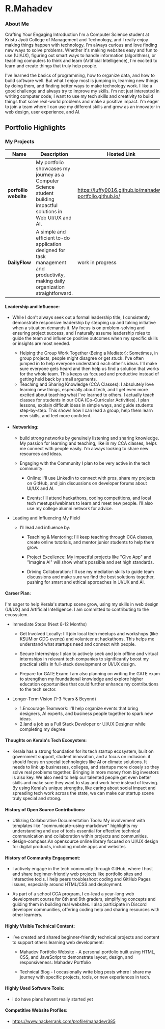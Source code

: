 # R.Mahadev

### About Me

Crafting Your Engaging Introduction
I'm a Computer Science student at Kristu Jyoti College of Management and Technology, and I really enjoy making things happen with technology. I'm always curious and love finding new ways to solve problems. Whether it's making websites easy and fun to use (UI/UX), figuring out smart ways to handle information (algorithms), or teaching computers to think and learn (Artificial Intelligence), I'm excited to learn and create things that truly help people.

I've learned the basics of programming, how to organize data, and how to build software well. But what I enjoy most is jumping in, learning new things by doing them, and finding better ways to make technology work. I like a good challenge and always try to improve my skills. I'm not just interested in writing computer code; I want to use my tech skills and creativity to build things that solve real-world problems and make a positive impact.
I'm eager to join a team where I can use my different skills and grow as an innovator in web design, user experience, and AI.




## Portfolio Highlights

### My Projects

| Name                | Description                                                               | Hosted Link                              | Repo Link                                                      |
|---------------------|---------------------------------------------------------------------------|------------------------------------------|----------------------------------------------------------------|
| **porfoilio website**| My portfolio showcases my journey as a Computer Science student building impactful solutions in Web UI/UX and AI.   | https://luffy0016.github.io/mahadev-portfolio.github.io/  |  https://github.com/Luffy0016/mahadev-portfolio.github.io |
| **DailyFlow**  | A simple and efficient to-do application designed for task management and productivity, making daily organization straightforward.                                             | work in progress  | work in progress           |             |

#### Leadership and Influence:
- While I don't always seek out a formal leadership title, I consistently demonstrate responsive leadership by stepping up and taking initiative when a situation demands it. My focus is on problem-solving and ensuring project success, and I naturally assume leadership roles to guide the team and influence positive outcomes when my specific skills or insights are most needed.
  -  Helping the Group Work Together (Being a Mediator): Sometimes, in group projects, people might disagree or get stuck. I've often jumped in to help everyone understand each other's ideas. I'll make sure everyone gets heard and then help us find a solution that works for the whole team. This keeps us focused and productive instead of getting held back by small arguments.
  - Teaching and Sharing Knowledge (CCA Classes): I absolutely love learning new things, especially about tech, and I get even more excited about teaching what I've learned to others. I actually teach classes for students in our CCA (Co-Curricular Activities). I plan lessons, explain difficult ideas in simple ways, and guide students step-by-step. This shows how I can lead a group, help them learn new skills, and feel more confident.
      
- #### Networking:

    -  build strong networks by genuinely listening and sharing knowledge. My passion for learning and teaching, like in my CCA classes, helps me connect with people easily. I'm always looking to share new resources and ideas.

  - Engaging with the Community
   I plan to be very active in the tech community:

    - Online: I'll use LinkedIn to connect with pros, share my projects on GitHub, and join discussions on developer forums about UI/UX and AI.

    - Events: I'll attend hackathons, coding competitions, and local tech meetups/webinars to learn and meet new people. I'll also use my college alumni network for advice.

- Leading and Influencing My Field
   - I'll lead and influence by:

      - Teaching & Mentoring: I'll keep teaching through CCA classes, create online tutorials, and mentor junior students to help them grow.

      - Project Excellence: My impactful projects like "Give App" and "Imagine AI" will show what's possible and set high standards.

      - Driving Collaboration: I'll use my mediation skills to guide team discussions and make sure we find the best solutions together, pushing for smart and ethical approaches in UI/UX and AI.
  


#### Career Plan:
I'm eager to help Kerala's startup scene grow, using my skills in web design (UI/UX) and Artificial Intelligence. I am committed to contributing to the ecosystem.

- Immediate Steps (Next 6-12 Months)
     - Get Involved Locally: I'll join local tech meetups and workshops (like KSUM or GDG events) and volunteer at hackathons. This helps me understand what startups need and connect with people.

     - Secure Internships: I plan to actively seek and join offline and virtual internships in relevant tech companies to significantly boost my practical skills in full-stack development or UI/UX design.

     - Prepare for GATE Exam: I am also planning on writing the GATE exam to strengthen my foundational knowledge and explore higher education opportunities that could further enhance my contributions to the tech sector.

- Longer-Term Vision (1-3 Years & Beyond)
     - 1.Encourage Teamwork: I'll help organize events that bring designers, AI experts, and business people together to spark new ideas.
     - 2.land a job as a Full Stack Developer or UI/UX Designer while completing my degree

#### Thoughts on Kerala's Tech Ecosystem:

- Kerala has a strong foundation for its tech startup ecosystem, built on government support, student innovation, and a focus on inclusion. it should focus on special technologies like AI or climate solutions. It needs to link up businesses, colleges, and startups more closely so they solve real problems together. Bringing in more money from big investors is also key. We also need to help our talented people get even better skills and make sure they want to stay and work here instead of leaving. By using Kerala's unique strengths, like caring about social impact and spreading tech work across the state, we can make our startup scene truly special and strong.
#### History of Open Source Contributions:

- Utilizing Collaborative Documentation Tools: My involvement with templates like "communicate-using-markdown" highlights my understanding and use of tools essential for effective technical communication and collaboration within projects and communities.
- design-compass:An opensource online library focused on UI/UX design for digital products, including mobile apps and websites


#### History of Community Engagement:

-  I actively engage in the tech community through GitHub, where I host and share beginner-friendly web projects like portfolio sites and interactive tools. I help peers troubleshoot coding and GitHub Pages issues, especially around HTML/CSS and deployment.

- As part of a school CCA program, I co-lead a year-long web development course for 8th and 9th graders, simplifying concepts and guiding them in building real websites. I also participate in Discord developer communities, offering coding help and sharing resources with other learners.
#### Highly Visible Technical Content:

- I’ve created and shared beginner-friendly technical projects and content to support others learning web development:

  - Mahadev Portfolio Website
        - A personal portfolio built using HTML, CSS, and JavaScript to demonstrate layout, design, and responsiveness: Mahadev Portfolio

  - Technical Blog
        - I occasionally write blog posts where I share my journey with specific projects, tools, or new experiences in tech.


#### Highly Used Software Tools:

- i do have plans havent really started yet

#### Competitive Website Profiles:

-  https://www.hackerrank.com/profile/mahadevr385



  
